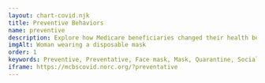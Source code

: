 ```yaml
---
layout: chart-covid.njk
title: Preventive Behaviors
name: preventive
description: Explore how Medicare beneficiaries changed their health behaviors during the COVID-19 pandemic.
imgAlt: Woman wearing a disposable mask
order: 1
keywords: Preventive, Preventative, Face mask, Mask, Quarantine, Social distancing, Social distance, Isolation, Guidance, Guidelines, Safety, Supplies, Provider, Doctor, Chronic, Coronavirus, Sex, Gender, Age, Income, Race, Ethnicity, Language, English, Dual, Dual eligible, Smoking, Smoker, Tobacco, Immune system, Behavior, Medicare Advantage, Pandemic
iframe: https://mcbscovid.norc.org/?preventative
---
```

